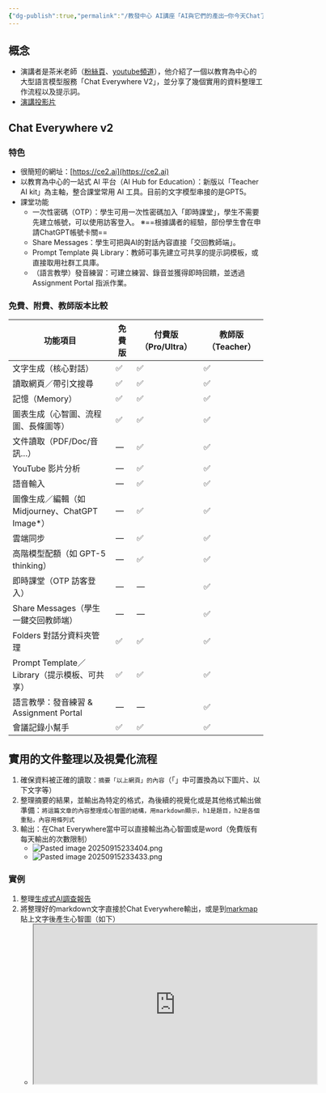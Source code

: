 ```yaml
---
{"dg-publish":true,"permalink":"/教發中心 AI講座「AI與它們的產出─你今天Chat了嗎？」/","title":"教發中心 AI講座「AI與它們的產出─你今天Chat了嗎？」","tags":["ai","chatgpt","teaching","teacher","LLMAI"],"created":"2025-09-15T22:45","updated":"2025-09-15T22:45"}
---
```



## 概念

- 演講者是茶米老師（[粉絲頁](https://www.facebook.com/teach.for.tw)、[youtube頻道](http://www.youtube.com/edreamertw)），他介紹了一個以教育為中心的大型語言模型服務「Chat Everywhere V2」，並分享了幾個實用的資料整理工作流程以及提示詞。
- [演講投影片](https://bit.ly/ce2ai-2025)


## Chat Everywhere v2

### 特色

- 很簡短的網址：[https://ce2.ai](https://ce2.ai)
- 以教育為中心的一站式 AI 平台（AI Hub for Education）：新版以「Teacher AI kit」為主軸，整合課堂常用 AI 工具。目前的文字模型串接的是GPT5。
- 課堂功能
	- 一次性密碼（OTP）：學生可用一次性密碼加入「即時課堂」，學生不需要先建立帳號，可以使用訪客登入。 ※==根據講者的經驗，部份學生會在申請ChatGPT帳號卡關==
	- Share Messages：學生可把與AI的對話內容直接「交回教師端」。
	- Prompt Template 與 Library：教師可事先建立可共享的提示詞模板，或直接取用社群工具庫。
	- （語言教學）發音練習：可建立練習、錄音並獲得即時回饋，並透過 Assignment Portal 指派作業。

### 免費、附費、教師版本比較

| 功能項目                                 | 免費版 | 付費版（Pro/Ultra） | 教師版（Teacher） |
| ------------------------------------ | --- | -------------- | ------------ |
| 文字生成（核心對話）                           | ✅   | ✅              | ✅            |
| 讀取網頁／帶引文搜尋                           | ✅   | ✅              | ✅            |
| 記憶（Memory）                           | ✅   | ✅              | ✅            |
| 圖表生成（心智圖、流程圖、長條圖等）                   | ✅   | ✅              | ✅            |
| 文件讀取（PDF/Doc/音訊…）                    | —   | ✅              | ✅            |
| YouTube 影片分析                         | —   | ✅              | ✅            |
| 語音輸入                                 | —   | ✅              | ✅            |
| 圖像生成／編輯（如 Midjourney、ChatGPT Image*） | —   | ✅              | ✅            |
| 雲端同步                                 | —   | ✅              | ✅            |
| 高階模型配額（如 GPT-5 thinking）             | —   | ✅              | ✅            |
| 即時課堂（OTP 訪客登入）                       | —   | —              | ✅            |
| Share Messages（學生一鍵交回教師端）            | —   | —              | ✅            |
| Folders 對話分資料夾管理                     | ✅   | ✅              | ✅            |
| Prompt Template／Library（提示模板、可共享）    | ✅   | ✅              | ✅            |
| 語言教學：發音練習 & Assignment Portal        | —   | —              | ✅            |
| 會議記錄小幫手                              | ✅   | ✅              | ✅            |


## 實用的文件整理以及視覺化流程

1. 確保資料被正確的讀取：`摘要「以上網頁」的內容`（「」中可置換為以下圖片、以下文字等）
2. 整理摘要的結果，並輸出為特定的格式，為後續的視覺化或是其他格式輸出做準備：`將這篇文章的內容整理成心智圖的結構，用markdown顯示，h1是題目，h2是各個重點，內容用條列式`
3. 輸出：在Chat Everywhere當中可以直接輸出為心智圖或是word（免費版有每天輸出的次數限制）
	- ![Pasted image 20250915233404.png](/img/user/Pasted%20image%2020250915233404.png)
	- ![Pasted image 20250915233433.png](/img/user/Pasted%20image%2020250915233433.png)

### 實例

1. 整理[生成式AI調查報告](https://mic.iii.org.tw/news.aspx?id=726)
2. 將整理好的markdown文字直接於Chat Everywhere輸出，或是到[markmap](https://markmap.js.org/repl)貼上文字後產生心智圖（如下）
	- <iframe width="560" height="315" src="https://researchlife.vercel.app/markmap.html"></iframe>

